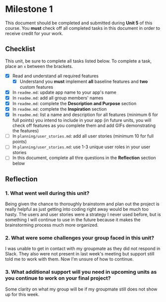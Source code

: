 # Milestone 1

This document should be completed and submitted during **Unit 5** of this course. You **must** check off all completed tasks in this document in order to receive credit for your work.

## Checklist

This unit, be sure to complete all tasks listed below. To complete a task, place an `x` between the brackets.

- [x] Read and understand all required features
  - [x] Understand you **must** implement **all** baseline features and **two** custom features
- [x] In `readme.md`: update app name to your app's name
- [x] In `readme.md`: add all group members' names
- [x] In `readme.md`: complete the **Description and Purpose** section
- [x] In `readme.md`: complete the **Inspiration** section
- [x] In `readme.md`: list a name and description for all features (minimum 6 for full points) you intend to include in your app (in future units, you will check off features as you complete them and add GIFs demonstrating the features)
- [ ] In `planning/user_stories.md`: add all user stories (minimum 10 for full points)
- [ ] In `planning/user_stories.md`: use 1-3 unique user roles in your user stories
- [ ] In this document, complete all thre questions in the **Reflection** section below

## Reflection

### 1. What went well during this unit?

Being given the chance to thoroughly brainstorm and plan out the project is really helpful as just getting into coding right away would be much too hasty. The users and user stories were a strategy I never used before, but is something I will continue to use in the future because it makes the brainstorming process much more organized.

### 2. What were some challenges your group faced in this unit?

I was unable to get in contact with my groupmate as they did not respond in Slack. They also were not present in last week's meeting but support still told me to work with them. Now I'm unsure of how to continue.

### 3. What additional support will you need in upcoming units as you continue to work on your final project?

Some clarity on what my group will be if my groupmate still does not show up for this week.
